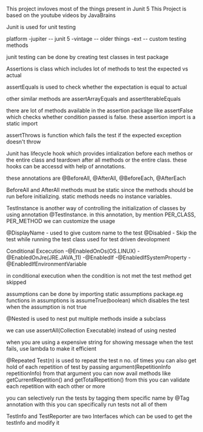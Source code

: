 This project invloves most of the things present in Junit 5
This Project is based on the youtube videos by JavaBrains

Junit is used for unit testing 

platform
 -jupiter -- junit 5
 -vintage -- older things
 -ext -- custom testing methods

junit testing can be done by creating test classes in test package 

Assertions is class which includes lot of methods to test the expected vs actual

assertEquals is used to check whether the expectation is equal to actual

other similar methods are assertArrayEquals and assertIterableEquals

there are lot of methods available in the assertion package like assertFalse which checks whether condition passed is false. these assertion import is a static import

assertThrows is function which fails the test if the expected exception doesn't throw

Junit has lifecycle hook which provides intialization before each methos or the entire class and teardown after all methods or the entire class. these hooks can be accessd with help of annotations.

these annotations are @BeforeAll, @AfterAll, @BeforeEach, @AfterEach

BeforeAll and AfterAll methods must be static since the methods should be run before initializing. static methods needs no instance variables.

TestInstance is another way of controlling the initialization of classes by using annotation @TestInstance. in this annotation, by mention PER_CLASS, PER_METHOD we can customize the usage

@DisplayName - used to give custom name to the test
@Disabled - Skip the test while running the test class used for test driven devolopment

Conditional Excecution
 -@EnabledOnOs(OS.LINUX)
 -@EnabledOnJre(JRE.JAVA_11)
 -@EnabledIf
 -@EnabledIfSystemProperty
 -@EnabledIfEnvironmentVariable

in conditional execution when the condition is not met the test method get skipped 

assumptions can be done by importing static assumptions package.eg functions in assumptions is assumeTrue(boolean) which disables the test when the assumption is not true

@Nested is used to nest put multiple methods inside a subclass

we can use assertAll(Collection<Executable> Executable) instead of using nested 

when you are using a expensive string for showing message when the test fails, use lambda to make it efficient

@Repeated Test(n) is used to repeat the test n no. of times
you can also get hold of each repetition of test by passing argument(RepetitionInfo repetitionInfo) from that argument you can now avail methods like getCurrentRepetition() and getTotalRepetition() from this you can validate each repetition with each other or more

you can selectively run the tests by tagging them specific name by @Tag annotation
with this you can specifically run tests not all of them

TestInfo and TestReporter are two Interfaces which can be used to get the testInfo and modify it 




